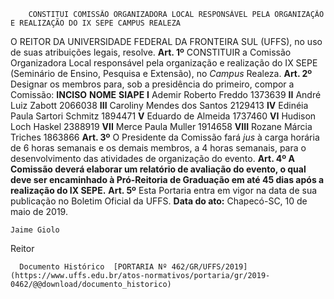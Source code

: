         CONSTITUI COMISSÃO ORGANIZADORA LOCAL RESPONSÁVEL PELA ORGANIZAÇÃO E REALIZAÇÃO DO IX SEPE CAMPUS REALEZA  

 O REITOR DA UNIVERSIDADE FEDERAL DA FRONTEIRA SUL (UFFS), no uso de suas atribuições legais, resolve.   **Art. 1º**  CONSTITUIR a Comissão Organizadora Local responsável pela organização e realização do IX SEPE (Seminário de Ensino, Pesquisa e Extensão), no *Campus*  Realeza.   **Art. 2º**  Designar os membros para, sob a presidência do primeiro, compor a Comissão:     **INCISO**   **NOME**   **SIAPE**     **I**   Ademir Roberto Freddo   1373639     **II**   André Luiz Zabott   2066038     **III**   Caroliny Mendes dos Santos   2129413     **IV**   Edinéia Paula Sartori Schmitz   1894471     **V**   Eduardo de Almeida   1737460     **VI**   Hudison Loch Haskel   2388919     **VII**   Merce Paula Muller   1914658     **VIII**   Rozane Márcia Triches   1863866       **Art. 3º**  O Presidente da Comissão fará *jus*  à carga horária de 6 horas semanais e os demais membros, a 4 horas semanais, para o desenvolvimento das atividades de organização do evento.  **Art. 4º A Comissão deverá elaborar um relatório de avaliação do evento, o qual deve ser encaminhado à Pró-Reitoria de Graduação em até 45 dias após a realização do IX SEPE.**   **Art. 5º**  Esta Portaria entra em vigor na data de sua publicação no Boletim Oficial da UFFS.        **Data do ato:** Chapecó-SC, 10 de maio de 2019.   
 

    Jaime Giolo   
 Reitor 

      Documento Histórico  [PORTARIA Nº 462/GR/UFFS/2019](https://www.uffs.edu.br/atos-normativos/portaria/gr/2019-0462/@@download/documento_historico)     
      